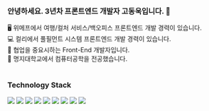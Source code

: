### 안녕하세요. 3년차 프론트엔드 개발자 고동욱입니다. 👋

🖥  위메프에서 여행/컬처 서비스/백오피스 프론트엔드 개발 경력이 있습니다. <br />
💻  컬리에서 풀필먼트 시스템 프론트엔드 개발 경력이 있습니다. <br />
🌱  협업을 중요시하는 Front-End 개발자입니다. <br />
🔭  명지대학교에서 컴퓨터공학을 전공했습니다. <br /><br />

### Technology Stack <br />
<div>
<img src="https://shields.io/badge/Javascript-F7DF1E?logo=JavaScript&logoColor=black" />
<img src="https://img.shields.io/badge/Vue.js-35495E?logo=vuedotjs&logoColor=4FC08D" />
<img src="https://shields.io/badge/React-3498DB?logo=react&logoColor=white" />
<img src="https://shields.io/badge/Redux-593D88?logo=redux&logoColor=white" />
<img src="https://img.shields.io/badge/Next.js-000000?style=flat-square&logo=Next.js&logoColor=white" />
<img src="https://shields.io/badge/TypeScript-3178C6?logo=TypeScript&logoColor=FFF" />
<img src="https://img.shields.io/badge/Storybook-FF4785?style=flat-square&logo=Storybook&logoColor=white" />
<img src="https://img.shields.io/badge/React Native-61DAFB?style=flat-square&logo=React&logoColor=black" />
<img src="https://shields.io/badge/Java-ED8B00?logo=java&logoColor=white" />

</div>

<!--
### Now I'm Learning <br />
<div>
<img src="https://img.shields.io/badge/Spring-6DB33F?logo=spring&logoColor=white" />
<img src="https://img.shields.io/badge/Kotlin-7F52FF?logo=Kotlin&logoColor=white" />
-->
